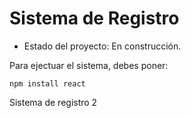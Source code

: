 <h1> Sistema de Registro</h1>

- Estado del proyecto: En construcción.

Para ejectuar el sistema, debes poner:

```npm install react``` <!Esta línea es solo didactica, no va a funcionar>

Sistema de registro 2
